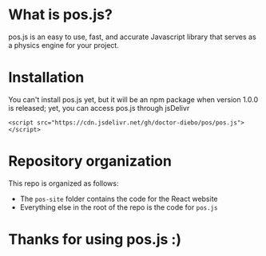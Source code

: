 # What is pos.js?

pos.js is an easy to use, fast, and accurate Javascript library that serves as a physics engine for your project.

# Installation

You can't install pos.js yet, but it will be an npm package when version 1.0.0 is released; yet, you can access pos.js through jsDelivr

```
<script src="https://cdn.jsdelivr.net/gh/doctor-diebo/pos/pos.js"></script>
```

# Repository organization

This repo is organized as follows:

-   The `pos-site` folder contains the code for the React website
-   Everything else in the root of the repo is the code for `pos.js`

# Thanks for using pos.js :)
